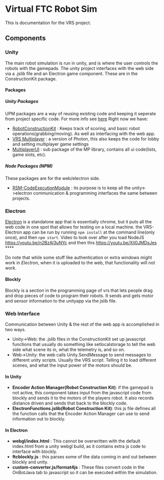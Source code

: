 # Virtual FTC Robot Sim

This is documentation for the VRS project. 

## Components

### Unity
The main robot simulation is run in unity, and is where the user controls the robots with the gamepads. The unity project interfaces with the web side via a .jslib file and an Electron game component. These are in the ConstructionKit package.

#### Packages

##### Unity Packages
UPM packages are a way of reusing existing code and keeping it seperate from project specific code. For more info see [here](https://github.com/Virtual-FTC/FTCSimDocumentation/blob/main/RepoAuthentication.md)
Right now we have:
- [RobotConstructionKit](https://github.com/Virtual-FTC/UPM-RobotConstructorKit) : Keeps track of scoring, and basic robot operations(grabbing/moving). As well as interfacing with the web app.
- [VRS Multiplayer](https://github.com/Virtual-FTC/UPM-VRSMultiplayer) : a version of Photon, this also keeps the code for lobby and setting multiplayer game settings
- [MultiplayerUI](https://github.com/Virtual-FTC/UPM-UI) : sub package of the MP library, contains all ui code(lists, game slots, etc).

##### Node Packages (NPM)
These packages are for the web/electron side. 
- [RSM-CodeExecutionModule](https://github.com/Virtual-FTC/RSM-CodeExecutionModule) : its purpose is to keep all the unity<->electron communication & programming interfaces the same between projects.

### Electron
[Electron](https://www.electronjs.org/) is a standalone app that is essentially chrome, but it puts all the web code in one spot that allows for testing on a local machine. the VRS-Electron app can be run by running ```npm install``` at the command line(only once), and then ```npm start```.  Video to look over after you load NodeJS  https://youtu.be/n2BzAl3uNYc and then this https://youtu.be/XiI0JMDsJes ****

Do note that while some stuff like authentication or extra windows might work in *Electron*, when it is uploaded to the web, that functionality will not work.

#### Blockly
Blockly is a section in the programming page of vrs that lets people drag and drop pieces of code to program their robots. It sends and gets motor and sensor information to the unityapp via the jslib file.

### Web Interface

Communication between Unity & the rest of the web app is accomplished in two ways.
- Unity->Web: the .jslib files in the ConstructionKit set up javascript functions that usually do something like setlocalstorage to tell the web side what scene its in, what the telemetry is, and so on.
- Web->Unity: the web calls Unity.SendMessage to send messages to different unity scripts. Usually the VRS script. Telling it to load different scenes, and what the input power of the motors should be.

#### In Unity

- **Encoder Action Manager(Robot Construction Kit)**: if the gamepad is not active, this component takes input from the javascript code from blockly and sends it to the motors of the players robot. It also records distance driven and sends that back to the blockly code.
- **ElectronFunctions.jslib(Robot Construction Kit)**: this js file defines all the function calls that the Encoder Action Manager can use to send information out to blockly.

#### In Electron

- **webgl/index.html** : This cannot be overwritten with the default index.html from a unity webgl build, as it contains extra js code to interface with blockly.
- **ftcblockly.js** : this parses some of the data coming in and out between blockly and unity.
- **custom-converter.js/format4js** : These files convert code in the OnBotJava tab to javascript so it can be executed within the simulation.
